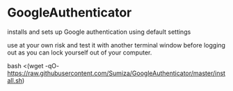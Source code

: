 # GoogleAuthenticator
installs and sets up Google authentication using default settings

use at your own risk and test it with another terminal window before logging out as you can lock yourself out of your computer.

bash <(wget -qO- https://raw.githubusercontent.com/Sumiza/GoogleAuthenticator/master/install.sh)


